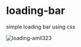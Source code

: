 # loading-bar
simple loading bar using css

![loading-amll323](https://user-images.githubusercontent.com/21269129/216327679-86028da5-e8de-4944-8ee6-50f2bb74cea5.png)
